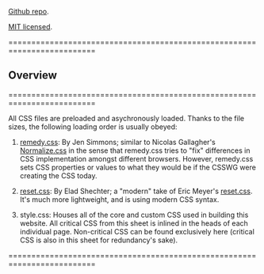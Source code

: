 [Github repo](https://github.com/PaulTran47/paultran47.github.io).

[MIT licensed](https://github.com/PaulTran47/paultran47.github.io/blob/master/LICENCE.md).

=========================================================================

## Overview
=========================================================================

All CSS files are preloaded and asychronously loaded. Thanks to the file sizes, the following loading order is usually obeyed:

1. [remedy.css](https://github.com/jensimmons/cssremedy): By Jen Simmons; similar to Nicolas Gallagher's [Normalize.css](https://necolas.github.io/normalize.css/) in the sense that remedy.css tries to "fix" differences in CSS implementation amongst different browsers. However, remedy.css sets CSS properties or values to what they would be if the CSSWG were creating the CSS today.

2. [reset.css](https://elad2412.github.io/the-new-css-reset/): By Elad Shechter; a "modern" take of Eric Meyer's [reset.css](https://meyerweb.com/eric/tools/css/reset/). It's much more lightweight, and is using modern CSS syntax.

3. style.css: Houses all of the core and custom CSS used in building this website. All critical CSS from this sheet is inlined in the heads of each individual page. Non-critical CSS can be found exclusively here (critical CSS is also in this sheet for redundancy's sake).

=========================================================================